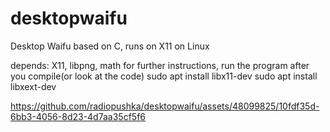 # desktopwaifu
Desktop Waifu based on C, runs on X11 on Linux

depends:
X11, libpng, math
for further instructions, run the program after you compile(or look at the code)
sudo apt install libx11-dev
sudo apt install libxext-dev


https://github.com/radiopushka/desktopwaifu/assets/48099825/10fdf35d-6bb3-4056-8d23-4d7aa35cf5f6

